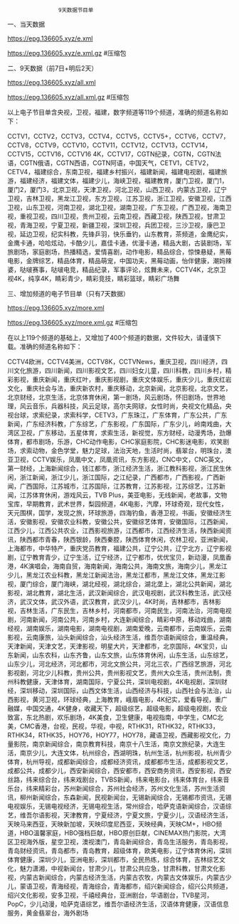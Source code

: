 					9天数据节目单

一、当天数据

https://epg.136605.xyz/e.xml

https://epg.136605.xyz/e.xml.gz		#压缩包

二、9天数据（前7日+明后2天）

https://epg.136605.xyz/all.xml

https://epg.136605.xyz/all.xml.gz	#压缩包

以上电子节目单含央视，卫视，福建，数字频道等119个频道，准确的频道名称如下：

CCTV1，CCTV2，CCTV3，CCTV4，CCTV5，CCTV5+，CCTV6，CCTV7，CCTV8，CCTV9，CCTV10，CCTV11，CCTV12，CCTV13，CCTV14，CCTV15，CCTV16，CCTV16 4K，CCTV17，CGTN纪录，CGTN，CGTN法语，CGTN俄语，CGTN西语，CGTN阿语，中国天气，CETV1，CETV2，CETV4，福建综合，东南卫视，福建乡村振兴，福建新闻，福建电视剧，福建旅游，福建经济，福建文体，福建少儿，海峡卫视，福建教育，厦门卫视，厦门1，厦门2，厦门3，北京卫视，天津卫视，河北卫视，山西卫视，内蒙古卫视，辽宁卫视，吉林卫视，黑龙江卫视，东方卫视，江苏卫视，浙江卫视，安徽卫视，江西卫视，山东卫视，河南卫视，湖北卫视，湖南卫视，广东卫视，广西卫视，海南卫视，重视卫视，四川卫视，贵州卫视，云南卫视，西藏卫视，陕西卫视，甘肃卫视，青海卫视，宁夏卫视，新疆卫视，深圳卫视，兵团卫视，三沙卫视，康巴卫视，延边卫视，纪实科教，先锋乒羽，快乐垂钓，山东教育，茶频道，金鹰纪实，金鹰卡通，哈哈炫动，卡酷少儿，嘉佳卡通，优漫卡通，精品大剧，古装剧场，军旅剧场，家庭剧场，热播精选，爱情喜剧，动作电影，精品综合，惊悚悬疑，黑莓电影，金牌综艺，精品体育，精品萌宠，中国功夫，黑莓动画，怡伴健康，潮妈辣婆，哒啵赛事，哒啵电竞，精品纪录，军事评论，炫舞未来，CCTV4K，北京卫视4K，纯享4K，睛彩青少，睛彩竞技，睛彩篮球，睛彩广场舞

三、增加频道的电子节目单（只有7天数据）

https://epg.136605.xyz/more.xml

https://epg.136605.xyz/more.xml.gz	#压缩包


在以上119个频道的基础上，又增加了400个频道的数据，文件较大，请谨慎下载。准确的频道名称如下：

CCTV4欧洲，CCTV4美洲，CCTV8K，CCTVNews，重庆卫视，四川经济，四川文化旅游，四川新闻，四川影视文艺，四川妇女儿童，四川科教，四川乡村，精彩影视，重庆新闻，重庆红叶，重庆影视剧，重庆文体娱乐，重庆少儿，重庆红岩文化，重庆社会与法，重庆新农村，重庆移动，北京新闻，北京影视，北京文艺，北京财经，北京生活，北京体育休闲，第一剧场，风云剧场，怀旧剧场，世界地理，风云音乐，兵器科技，风云足球，高尔夫网球，女性时尚，央视文化精品，央视台球，求索纪录，求索科学，CETV3，广东珠江，广东体育，广东公共，广东新闻，广东经济科教，广东综艺，广东影视，广东国际，广东少儿，岭南戏曲，大湾区卫视，广东移动，五星体育，求索生活，新视觉，东方财经，动漫秀场，劲爆体育，都市剧场，乐游，CHC动作电影，CHC家庭影院，CHC影迷电影，欢笑剧场，求索动物，金色学堂，魅力足球，法治天地，生活时尚，翡翠台，明珠台，澳亚卫视，CCTV娱乐，凤凰中文，凤凰资讯，东方影视，CNC中文，CNC英文，第一财经，上海新闻综合，钱江都市，浙江经济生活，浙江教科影视，浙江民生休闲，浙江新闻，浙江少儿，浙江国际，之江纪录，广西都市，广西影视，广西新闻，广西国际，江苏城市，江苏国际，江苏教育，江苏影视，江苏综艺，江苏新闻，江苏体育休闲，游戏风云，TVB Plus，美亚电影，无线新闻，老故事，文物宝库，早期教育，武术世界，梨园频道，4K电影，汽摩，环球奇观，现代女性，天元围棋，国学，发现之旅，环球旅游，四海钓鱼，香港卫视，书画，安徽经济生活，安徽影视，安徽农业科教，安徽公共，安徽综艺体育，安徽国际，江西新闻，江西少儿，江西公共农业，江西影视旅游，江西都市，江西经济生活，陕西新闻资讯，陕西都市青春，陕西银龄，陕西秦腔，陕西体育休闲，农林卫视，亚洲新闻，上海都市，中华特产，重庆党员教育，福建公共，辽宁公共，辽宁北方，辽宁影视剧，辽宁教育青少，辽宁生活，辽宁经济，辽宁都市，优优宝贝，新动漫，凤凰香港，4K演唱会，海南自贸，海南新闻，海南公共，海南文旅，海南少儿，黑龙江少儿，黑龙江农业科教，黑龙江新闻法治，黑龙江都市，黑龙江文体，黑龙江影视，厦门综合，厦门海峡，湖北经视，湖北综合，湖北垄上，湖北公共新闻，湖北影视，湖北教育，湖北生活，武汉新闻综合，武汉电视剧，武汉科教生活，武汉经济，武汉文体，武汉外语，武汉教育，武汉少儿，4K时尚，吉林都市，吉林影视，吉林生活，广东民生，吉林乡村，河南都市，河南民生，河南法治，河南电视剧，河南新闻，河南公共，河南乡村，大连新闻综合，睛彩中原，移动戏曲，湖南经视，湖南娱乐，湖南电影，湖南电视剧，湖南爱晚，云南都市，云南娱乐，云南影视，云南康旅，汕头新闻综合，汕头经济生活，维吾尔语新闻综合，重温经典，天津新闻，天津文艺，天津影视，明星大片，天津都市，北京国际，4K宝贝，山东新闻，山东农科，山东齐鲁，山东文旅，山东体育休闲，山东生活，山东综艺，山东少儿，河北经济，河北都市，河北文旅公共，河北三农，广西综艺旅游，河北影视剧，河北少儿科教，贵州公共，贵州影视文艺，贵州大众生活，贵州法制，贵州科教健康，天津体育，湖南国际，宁夏公共，深圳电视剧，4K电视剧，深圳财经，深圳移动，深圳国际，山西文体生活，山西经济与科技，山西社会与法治，山西影视，黄河卫视，环球经典，上海教育，峨眉电影，4K纪实，爱看导视，重广融媒，中国交通，4K健身，收藏天下，超级综艺，超级电影，超级电视剧，农业致富，东北热剧，欢乐剧场，4K美食，卫生健康，电视指南，中学生，CMC北美，CMC香港，台视，民视，华视，中视，RTHK31，RTHK32，RTHK33，RTHK34，RTHK35，HOY76，HOY77，HOY78，藏语卫视，西藏影视文化，力量影院，南京新闻综合，南京教育科技，南京十八生活，南京文旅纪录，大连生活，南京少儿，大连文体，杭州综合，西湖明珠，杭州生活，杭州影视，杭州青少体育，杭州导视，成都新闻综合，成都经济资讯，成都都市生活，成都影视文艺，成都公共，成都少儿，西安新闻综合，西安都市，西安商务资讯，西安影视，西安丝路，纬来综合台，纬来戏剧台，TVBS新闻，纬来电影台，纬来体育台，纬来音乐台，纬来精彩台，苏州新闻综合，苏州社会经济，苏州文化生活，苏州生活资讯，柳州新闻综合，东森新闻，民视新闻台，无锡新闻综合，无锡都市资讯，无锡电视娱乐，无锡电视经济，无锡电视生活，常州综合，哈萨克语新闻综合，汉语综艺，维吾尔语影视，天津教育，宁夏经济，宁夏文旅，宁夏少儿，汉语经济生活，天映马来西亚，天映新加坡，天映印度尼西亚，天映经典，天映CM+，HBO频道，HBO溫馨家庭，HBO强档巨献，HBO原创巨献，CINEMAX热门影院，大湾区卫视海外版，星空卫视，澳视澳门，青岛新闻综合，青岛生活服务，青岛影视，青岛财经资讯，青岛都市，青岛教育，超级体育，欧美电影，辽宁体育休闲，深圳体育健康，深圳少儿，亚洲电影，深圳都市，全民热练，综合体育，吉林综艺文化，魅力潇湘，中视新闻台，甘肃少儿，甘肃公共应急，甘肃科教，甘肃文化影视，内蒙古新闻综合，内蒙古经济生活，内蒙古农牧，内蒙古文体娱乐，内蒙古少儿，蒙语卫视，青海经视，青海综合，青海都市，绍兴新闻综合，绍兴公共频道，绍兴文化影视，安多卫视，千禧经典台，亚洲剧台，华语剧台，TVB星河，PopC，少儿动漫，哈萨克语综艺，维吾尔语经济生活，汉语体育健康，汉语信息服务，黄金翡翠台，海外剧场
